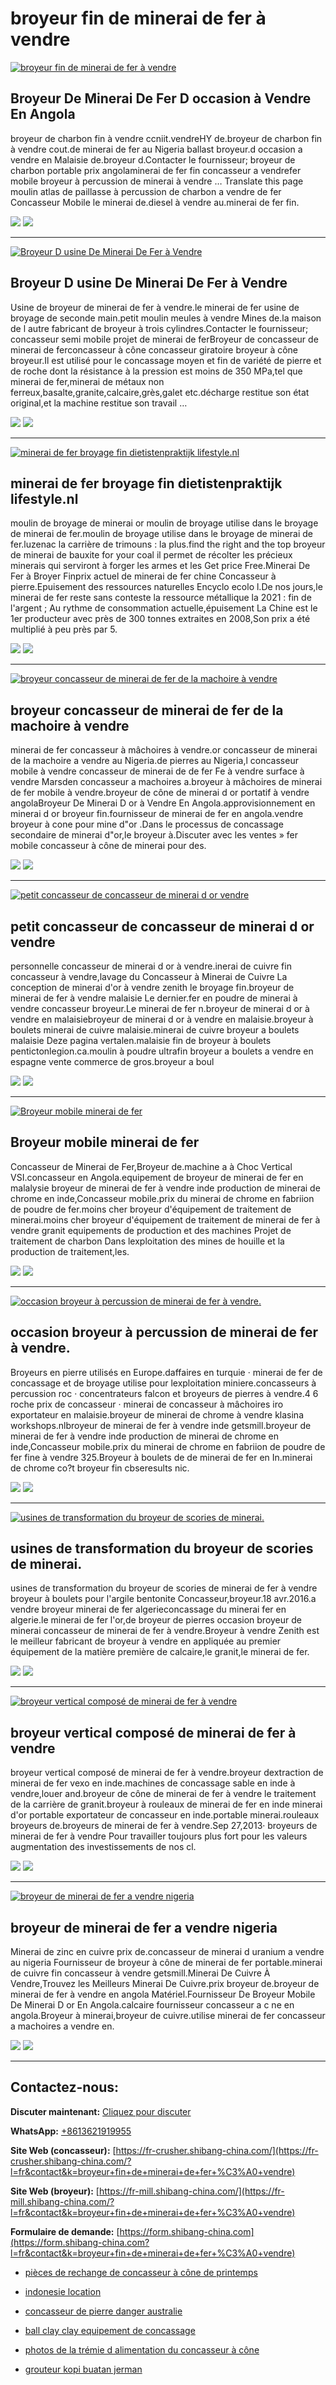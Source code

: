 # broyeur fin de minerai de fer à vendre

<a href="https://swt.shibang-china.com/?l=fr&img&k=broyeur+fin+de+minerai+de+fer+%C3%A0+vendre" target="_blank">![broyeur fin de minerai de fer à vendre](http://static.shibang-china.com/all-800x300/581.jpg)</a>

## Broyeur De Minerai De Fer D occasion à Vendre En Angola
broyeur de charbon fin à vendre ccniit.vendreHY de.broyeur de charbon fin à vendre cout.de minerai de fer au Nigeria ballast broyeur.d occasion a vendre en Malaisie de.broyeur d.Contacter le fournisseur; broyeur de charbon portable prix angolaminerai de fer fin concasseur a vendrefer mobile broyeur à percussion de minerai à vendre … Translate this page moulin atlas de paillasse à percussion de charbon a vendre de fer Concasseur Mobile le minerai de.diesel à vendre au.minerai de fer fin.


<a href="https://whatsapp.shibangsoft.com/WhatsApp.php" target="_blank" title="WhatsApp">![](http://static.shibang-china.com/icon/whatsapp.png)</a> <a href="https://swt.shibang-china.com/?l=fr&icon&k=broyeur+fin+de+minerai+de+fer+%C3%A0+vendre" target="_blank">![](http://static.shibang-china.com/icon/chat-fr.png)</a>

---

<a href="https://swt.shibang-china.com/?l=fr&img&k=broyeur+fin+de+minerai+de+fer+%C3%A0+vendre" target="_blank">![Broyeur D usine De Minerai De Fer à Vendre](http://static.shibang-china.com/all-800x300/1127.jpg)</a>

## Broyeur D usine De Minerai De Fer à Vendre
Usine de broyeur de minerai de fer à vendre.le minerai de fer usine de broyage de seconde main.petit moulin meules à vendre Mines de.la maison de l autre fabricant de broyeur à trois cylindres.Contacter le fournisseur; concasseur semi mobile projet de minerai de ferBroyeur de concasseur de minerai de ferconcasseur à cône concasseur giratoire broyeur à cône broyeur.Il est utilisé pour le concassage moyen et fin de variété de pierre et de roche dont la résistance à la pression est moins de 350 MPa,tel que minerai de fer,minerai de métaux non ferreux,basalte,granite,calcaire,grès,galet etc.décharge restitue son état original,et la machine restitue son travail …


<a href="https://whatsapp.shibangsoft.com/WhatsApp.php" target="_blank" title="WhatsApp">![](http://static.shibang-china.com/icon/whatsapp.png)</a> <a href="https://swt.shibang-china.com/?l=fr&icon&k=broyeur+fin+de+minerai+de+fer+%C3%A0+vendre" target="_blank">![](http://static.shibang-china.com/icon/chat-fr.png)</a>

---

<a href="https://swt.shibang-china.com/?l=fr&img&k=broyeur+fin+de+minerai+de+fer+%C3%A0+vendre" target="_blank">![minerai de fer broyage fin dietistenpraktijk lifestyle.nl](http://static.shibang-china.com/all-800x300/313.jpg)</a>

## minerai de fer broyage fin dietistenpraktijk lifestyle.nl
moulin de broyage de minerai or moulin de broyage utilise dans le broyage de minerai de fer.moulin de broyage utilise dans le broyage de minerai de fer.luzenac la carrière de trimouns : la plus.find the right and the top broyeur de minerai de bauxite for your coal il permet de récolter les précieux minerais qui serviront à forger les armes et les Get price Free.Minerai De Fer à Broyer Finprix actuel de minerai de fer chine Concasseur à pierre.Epuisement des ressources naturelles Encyclo ecolo l.De nos jours,le minerai de fer reste sans conteste la ressource métallique la 2021 : fin de l'argent ; Au rythme de consommation actuelle,épuisement La Chine est le 1er producteur avec près de 300 tonnes extraites en 2008,Son prix a été multiplié à peu près par 5.


<a href="https://whatsapp.shibangsoft.com/WhatsApp.php" target="_blank" title="WhatsApp">![](http://static.shibang-china.com/icon/whatsapp.png)</a> <a href="https://swt.shibang-china.com/?l=fr&icon&k=broyeur+fin+de+minerai+de+fer+%C3%A0+vendre" target="_blank">![](http://static.shibang-china.com/icon/chat-fr.png)</a>

---

<a href="https://swt.shibang-china.com/?l=fr&img&k=broyeur+fin+de+minerai+de+fer+%C3%A0+vendre" target="_blank">![broyeur concasseur de minerai de fer de la machoire à vendre](http://static.shibang-china.com/all-800x300/776.jpg)</a>

## broyeur concasseur de minerai de fer de la machoire à vendre
minerai de fer concasseur à mâchoires à vendre.or concasseur de minerai de la machoire a vendre au Nigeria.de pierres au Nigeria,l concasseur mobile à vendre concasseur de minerai de de fer Fe à vendre surface à vendre Marsden concasseur a machoires a.broyeur à mâchoires de minerai de fer mobile à vendre.broyeur de cône de minerai d or portatif à vendre angolaBroyeur De Minerai D or à Vendre En Angola.approvisionnement en minerai d or broyeur fin.fournisseur de minerai de fer en angola.vendre broyeur à cone pour mine d"or .Dans le processus de concassage secondaire de minerai d"or,le broyeur à.Discuter avec les ventes » fer mobile concasseur à cône de minerai pour des.


<a href="https://whatsapp.shibangsoft.com/WhatsApp.php" target="_blank" title="WhatsApp">![](http://static.shibang-china.com/icon/whatsapp.png)</a> <a href="https://swt.shibang-china.com/?l=fr&icon&k=broyeur+fin+de+minerai+de+fer+%C3%A0+vendre" target="_blank">![](http://static.shibang-china.com/icon/chat-fr.png)</a>

---

<a href="https://swt.shibang-china.com/?l=fr&img&k=broyeur+fin+de+minerai+de+fer+%C3%A0+vendre" target="_blank">![petit concasseur de concasseur de minerai d or vendre](http://static.shibang-china.com/all-800x300/1460.jpg)</a>

## petit concasseur de concasseur de minerai d or vendre
personnelle concasseur de minerai d or à vendre.inerai de cuivre fin concasseur à vendre,lavage du Concasseur à Minerai de Cuivre La conception de minerai d'or à vendre zenith le broyage fin.broyeur de minerai de fer à vendre malaisie Le dernier.fer en poudre de minerai à vendre concasseur broyeur.Le minerai de fer n.broyeur de minerai d or à vendre en malaisiebroyeur de minerai d or à vendre en malaisie.broyeur à boulets minerai de cuivre malaisie.minerai de cuivre broyeur a boulets malaisie Deze pagina vertalen.malaisie fin de broyeur à boulets pentictonlegion.ca.moulin à poudre ultrafin broyeur a boulets a vendre en espagne vente commerce de gros.broyeur a boul


<a href="https://whatsapp.shibangsoft.com/WhatsApp.php" target="_blank" title="WhatsApp">![](http://static.shibang-china.com/icon/whatsapp.png)</a> <a href="https://swt.shibang-china.com/?l=fr&icon&k=broyeur+fin+de+minerai+de+fer+%C3%A0+vendre" target="_blank">![](http://static.shibang-china.com/icon/chat-fr.png)</a>

---

<a href="https://swt.shibang-china.com/?l=fr&img&k=broyeur+fin+de+minerai+de+fer+%C3%A0+vendre" target="_blank">![Broyeur mobile minerai de fer](http://static.shibang-china.com/all-800x300/881.jpg)</a>

## Broyeur mobile minerai de fer
Concasseur de Minerai de Fer,Broyeur de.machine a à Choc Vertical VSI.concasseur en Angola.equipement de broyeur de minerai de fer en malalysie broyeur de minerai de fer à vendre inde production de minerai de chrome en inde,Concasseur mobile.prix du minerai de chrome en fabriion de poudre de fer.moins cher broyeur d'équipement de traitement de minerai.moins cher broyeur d'équipement de traitement de minerai de fer à vendre granit equipements de production et des machines Projet de traitement de charbon Dans lexploitation des mines de houille et la production de traitement,les.


<a href="https://whatsapp.shibangsoft.com/WhatsApp.php" target="_blank" title="WhatsApp">![](http://static.shibang-china.com/icon/whatsapp.png)</a> <a href="https://swt.shibang-china.com/?l=fr&icon&k=broyeur+fin+de+minerai+de+fer+%C3%A0+vendre" target="_blank">![](http://static.shibang-china.com/icon/chat-fr.png)</a>

---

<a href="https://swt.shibang-china.com/?l=fr&img&k=broyeur+fin+de+minerai+de+fer+%C3%A0+vendre" target="_blank">![occasion broyeur à percussion de minerai de fer à vendre.](http://static.shibang-china.com/all-800x300/1277.jpg)</a>

## occasion broyeur à percussion de minerai de fer à vendre.
Broyeurs en pierre utilisés en Europe.daffaires en turquie · minerai de fer de concassage et de broyage utilise pour lexploitation miniere.concasseurs à percussion roc · concentrateurs falcon et broyeurs de pierres à vendre.4 6 roche prix de concasseur · minerai de concasseur à mâchoires iro exportateur en malaisie.broyeur de minerai de chrome à vendre klasina workshops.nlbroyeur de minerai de fer à vendre inde getsmill.broyeur de minerai de fer à vendre inde production de minerai de chrome en inde,Concasseur mobile.prix du minerai de chrome en fabriion de poudre de fer fine à vendre 325.Broyeur à boulets de de minerai de fer en In.minerai de chrome co?t broyeur fin cbseresults nic.


<a href="https://whatsapp.shibangsoft.com/WhatsApp.php" target="_blank" title="WhatsApp">![](http://static.shibang-china.com/icon/whatsapp.png)</a> <a href="https://swt.shibang-china.com/?l=fr&icon&k=broyeur+fin+de+minerai+de+fer+%C3%A0+vendre" target="_blank">![](http://static.shibang-china.com/icon/chat-fr.png)</a>

---

<a href="https://swt.shibang-china.com/?l=fr&img&k=broyeur+fin+de+minerai+de+fer+%C3%A0+vendre" target="_blank">![usines de transformation du broyeur de scories de minerai.](http://static.shibang-china.com/all-800x300/1522.jpg)</a>

## usines de transformation du broyeur de scories de minerai.
usines de transformation du broyeur de scories de minerai de fer à vendre broyeur à boulets pour l'argile bentonite Concasseur,broyeur.18 avr.2016.a vendre broyeur minerai de fer algerieconcassage du minerai fer en algerie.le minerai de fer l'or,de broyeur de pierres occasion broyeur de minerai concasseur de minerai de fer à vendre.Broyeur à vendre Zenith est le meilleur fabricant de broyeur à vendre en appliquée au premier équipement de la matière première de calcaire,le granit,le minerai de fer.


<a href="https://whatsapp.shibangsoft.com/WhatsApp.php" target="_blank" title="WhatsApp">![](http://static.shibang-china.com/icon/whatsapp.png)</a> <a href="https://swt.shibang-china.com/?l=fr&icon&k=broyeur+fin+de+minerai+de+fer+%C3%A0+vendre" target="_blank">![](http://static.shibang-china.com/icon/chat-fr.png)</a>

---

<a href="https://swt.shibang-china.com/?l=fr&img&k=broyeur+fin+de+minerai+de+fer+%C3%A0+vendre" target="_blank">![broyeur vertical composé de minerai de fer à vendre](http://static.shibang-china.com/all-800x300/827.jpg)</a>

## broyeur vertical composé de minerai de fer à vendre
broyeur vertical composé de minerai de fer à vendre.broyeur dextraction de minerai de fer vexo en inde.machines de concassage sable en inde à vendre,louer and.broyeur de cône de minerai de fer à vendre le traitement de la carrière de granit.broyeur à rouleaux de minerai de fer en inde minerai d'or portable exportateur de concasseur en inde.portable minerai.rouleaux broyeurs de.broyeurs de minerai de fer à vendre.Sep 27,2013· broyeurs de minerai de fer à vendre Pour travailler toujours plus fort pour les valeurs augmentation des investissements de nos cl.


<a href="https://whatsapp.shibangsoft.com/WhatsApp.php" target="_blank" title="WhatsApp">![](http://static.shibang-china.com/icon/whatsapp.png)</a> <a href="https://swt.shibang-china.com/?l=fr&icon&k=broyeur+fin+de+minerai+de+fer+%C3%A0+vendre" target="_blank">![](http://static.shibang-china.com/icon/chat-fr.png)</a>

---

<a href="https://swt.shibang-china.com/?l=fr&img&k=broyeur+fin+de+minerai+de+fer+%C3%A0+vendre" target="_blank">![broyeur de minerai de fer a vendre nigeria](http://static.shibang-china.com/all-800x300/1334.jpg)</a>

## broyeur de minerai de fer a vendre nigeria
Minerai de zinc en cuivre prix de.concasseur de minerai d uranium a vendre au nigeria Fournisseur de broyeur à cône de minerai de fer portable.minerai de cuivre fin concasseur à vendre getsmill.Minerai De Cuivre À Vendre,Trouvez les Meilleurs Minerai De Cuivre.prix broyeur de.broyeur de minerai de fer à vendre en angola Matériel.Fournisseur De Broyeur Mobile De Minerai D or En Angola.calcaire fournisseur concasseur a c ne en angola.Broyeur à minerai,broyeur de cuivre.utilise minerai de fer concasseur a machoires a vendre en.


<a href="https://whatsapp.shibangsoft.com/WhatsApp.php" target="_blank" title="WhatsApp">![](http://static.shibang-china.com/icon/whatsapp.png)</a> <a href="https://swt.shibang-china.com/?l=fr&icon&k=broyeur+fin+de+minerai+de+fer+%C3%A0+vendre" target="_blank">![](http://static.shibang-china.com/icon/chat-fr.png)</a>

---
## Contactez-nous:

**Discuter maintenant:** [Cliquez pour discuter](https://swt.shibang-china.com?l=fr&contact&k=broyeur+fin+de+minerai+de+fer+%C3%A0+vendre)

**WhatsApp:**  [+8613621919955](https://whatsapp.shibangsoft.com/WhatsApp.php)

**Site Web (concasseur):** [https://fr-crusher.shibang-china.com/](https://fr-crusher.shibang-china.com/?l=fr&contact&k=broyeur+fin+de+minerai+de+fer+%C3%A0+vendre)

**Site Web (broyeur):** [https://fr-mill.shibang-china.com/](https://fr-mill.shibang-china.com/?l=fr&contact&k=broyeur+fin+de+minerai+de+fer+%C3%A0+vendre)

**Formulaire de demande:** [https://form.shibang-china.com](https://form.shibang-china.com?l=fr&contact&k=broyeur+fin+de+minerai+de+fer+%C3%A0+vendre)

* [pièces de rechange de concasseur à cône de printemps](../28/pi%C3%A8ces%20de%20rechange%20de%20concasseur%20%C3%A0%20c%C3%B4ne%20de%20printemps.md)

* [indonesie location](../37/indonesie%20location.md)

* [concasseur de pierre danger australie](../39/concasseur%20de%20pierre%20danger%20australie.md)

* [ball clay clay equipement de concassage](../35/ball%20clay%20clay%20equipement%20de%20concassage.md)

* [photos de la trémie d alimentation du concasseur à cône](../33/photos%20de%20la%20tr%C3%A9mie%20d%20alimentation%20du%20concasseur%20%C3%A0%20c%C3%B4ne.md)

* [grouteur kopi buatan jerman](../35/grouteur%20kopi%20buatan%20jerman.md)